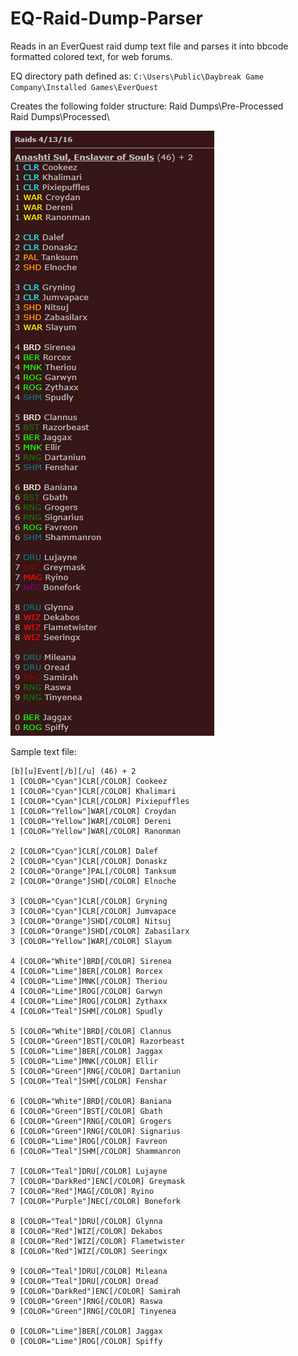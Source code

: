 # EQ-Raid-Dump-Parser
Reads in an EverQuest raid dump text file and parses it into bbcode formatted colored text, for web forums.

EQ directory path defined as: `C:\Users\Public\Daybreak Game Company\Installed Games\EverQuest`

Creates the following folder structure:
Raid Dumps\Pre-Processed\
Raid Dumps\Processed\

![Sample Image of Forum Post](https://github.com/niente/EQ-Raid-Dump-Parser/blob/master/sampleoutputRaidRoster.png)

Sample text file:
```
[b][u]Event[/b][/u] (46) + 2
1 [COLOR="Cyan"]CLR[/COLOR] Cookeez
1 [COLOR="Cyan"]CLR[/COLOR] Khalimari
1 [COLOR="Cyan"]CLR[/COLOR] Pixiepuffles
1 [COLOR="Yellow"]WAR[/COLOR] Croydan
1 [COLOR="Yellow"]WAR[/COLOR] Dereni
1 [COLOR="Yellow"]WAR[/COLOR] Ranonman

2 [COLOR="Cyan"]CLR[/COLOR] Dalef
2 [COLOR="Cyan"]CLR[/COLOR] Donaskz
2 [COLOR="Orange"]PAL[/COLOR] Tanksum
2 [COLOR="Orange"]SHD[/COLOR] Elnoche

3 [COLOR="Cyan"]CLR[/COLOR] Gryning
3 [COLOR="Cyan"]CLR[/COLOR] Jumvapace
3 [COLOR="Orange"]SHD[/COLOR] Nitsuj
3 [COLOR="Orange"]SHD[/COLOR] Zabasilarx
3 [COLOR="Yellow"]WAR[/COLOR] Slayum

4 [COLOR="White"]BRD[/COLOR] Sirenea
4 [COLOR="Lime"]BER[/COLOR] Rorcex
4 [COLOR="Lime"]MNK[/COLOR] Theriou
4 [COLOR="Lime"]ROG[/COLOR] Garwyn
4 [COLOR="Lime"]ROG[/COLOR] Zythaxx
4 [COLOR="Teal"]SHM[/COLOR] Spudly

5 [COLOR="White"]BRD[/COLOR] Clannus
5 [COLOR="Green"]BST[/COLOR] Razorbeast
5 [COLOR="Lime"]BER[/COLOR] Jaggax
5 [COLOR="Lime"]MNK[/COLOR] Ellir
5 [COLOR="Green"]RNG[/COLOR] Dartaniun
5 [COLOR="Teal"]SHM[/COLOR] Fenshar

6 [COLOR="White"]BRD[/COLOR] Baniana
6 [COLOR="Green"]BST[/COLOR] Gbath
6 [COLOR="Green"]RNG[/COLOR] Grogers
6 [COLOR="Green"]RNG[/COLOR] Signarius
6 [COLOR="Lime"]ROG[/COLOR] Favreon
6 [COLOR="Teal"]SHM[/COLOR] Shammanron

7 [COLOR="Teal"]DRU[/COLOR] Lujayne
7 [COLOR="DarkRed"]ENC[/COLOR] Greymask
7 [COLOR="Red"]MAG[/COLOR] Ryino
7 [COLOR="Purple"]NEC[/COLOR] Bonefork

8 [COLOR="Teal"]DRU[/COLOR] Glynna
8 [COLOR="Red"]WIZ[/COLOR] Dekabos
8 [COLOR="Red"]WIZ[/COLOR] Flametwister
8 [COLOR="Red"]WIZ[/COLOR] Seeringx

9 [COLOR="Teal"]DRU[/COLOR] Mileana
9 [COLOR="Teal"]DRU[/COLOR] Oread
9 [COLOR="DarkRed"]ENC[/COLOR] Samirah
9 [COLOR="Green"]RNG[/COLOR] Raswa
9 [COLOR="Green"]RNG[/COLOR] Tinyenea

0 [COLOR="Lime"]BER[/COLOR] Jaggax
0 [COLOR="Lime"]ROG[/COLOR] Spiffy
```
